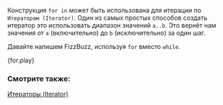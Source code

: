 Конструкция `for in` может быть использована для итерации по `Итераторам (Iterator)`.
Один из самых простых способов создать итератор это использовать
диапазон значений `a..b`. Это вернёт нам значения от `a` (включительно) до `b`
(исключительно) за один шаг.

Давайте напишем FizzBuzz, используя `for` вместо `while`.

{for.play}

### Смотрите также:

[Итераторы (Iterator)][iter]

[iter]: ../trait/iter.html

